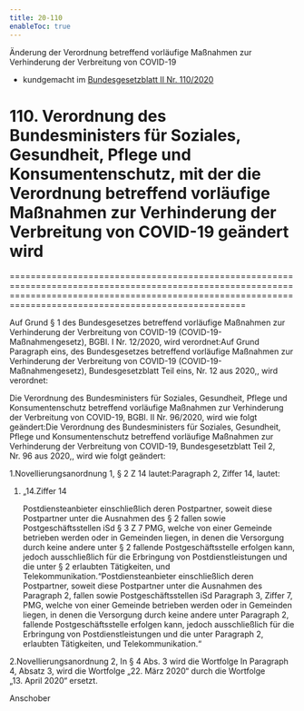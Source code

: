```yaml
---
title: 20-110
enableToc: true
---
```


Änderung der Verordnung betreffend vorläufige Maßnahmen zur Verhinderung der Verbreitung von COVID-19
* kundgemacht im [Bundesgesetzblatt II Nr. 110/2020](https://www.ris.bka.gv.at/eli/bgbl/II/2020/110)

# 110\. Verordnung des Bundesministers für Soziales, Gesundheit, Pflege und Konsumentenschutz, mit der die Verordnung betreffend vorläufige Maßnahmen zur Verhinderung der Verbreitung von COVID-19 geändert wird
===============================================================================================================================================================================================================

Auf Grund § 1 des Bundesgesetzes betreffend vorläufige Maßnahmen zur Verhinderung der Verbreitung von COVID-19 (COVID-19-Maßnahmengesetz), BGBl. I Nr. 12/2020, wird verordnet:Auf Grund Paragraph eins, des Bundesgesetzes betreffend vorläufige Maßnahmen zur Verhinderung der Verbreitung von COVID-19 (COVID-19-Maßnahmengesetz), Bundesgesetzblatt Teil eins, Nr. 12 aus 2020,, wird verordnet:

Die Verordnung des Bundesministers für Soziales, Gesundheit, Pflege und Konsumentenschutz betreffend vorläufige Maßnahmen zur Verhinderung der Verbreitung von COVID-19, BGBl. II Nr. 96/2020, wird wie folgt geändert:Die Verordnung des Bundesministers für Soziales, Gesundheit, Pflege und Konsumentenschutz betreffend vorläufige Maßnahmen zur Verhinderung der Verbreitung von COVID-19, Bundesgesetzblatt Teil 2, Nr. 96 aus 2020,, wird wie folgt geändert:

1.Novellierungsanordnung 1, § 2 Z 14 lautet:Paragraph 2, Ziffer 14, lautet:

1.  „14.Ziffer 14
    
    Postdiensteanbieter einschließlich deren Postpartner, soweit diese Postpartner unter die Ausnahmen des § 2 fallen sowie Postgeschäftsstellen iSd § 3 Z 7 PMG, welche von einer Gemeinde betrieben werden oder in Gemeinden liegen, in denen die Versorgung durch keine andere unter § 2 fallende Postgeschäftsstelle erfolgen kann, jedoch ausschließlich für die Erbringung von Postdienstleistungen und die unter § 2 erlaubten Tätigkeiten, und Telekommunikation.“Postdiensteanbieter einschließlich deren Postpartner, soweit diese Postpartner unter die Ausnahmen des Paragraph 2, fallen sowie Postgeschäftsstellen iSd Paragraph 3, Ziffer 7, PMG, welche von einer Gemeinde betrieben werden oder in Gemeinden liegen, in denen die Versorgung durch keine andere unter Paragraph 2, fallende Postgeschäftsstelle erfolgen kann, jedoch ausschließlich für die Erbringung von Postdienstleistungen und die unter Paragraph 2, erlaubten Tätigkeiten, und Telekommunikation.“
    

2.Novellierungsanordnung 2, In § 4 Abs. 3 wird die Wortfolge In Paragraph 4, Absatz 3, wird die Wortfolge „22. März 2020“ durch die Wortfolge „13. April 2020“ ersetzt.

Anschober